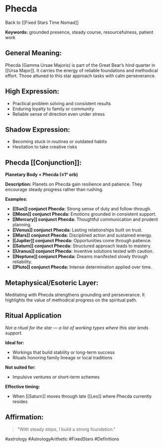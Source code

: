 # Phecda

Back to [[Fixed Stars Time Nomad]]

**Keywords:** grounded presence, steady course, resourcefulness, patient work

## General Meaning:
Phecda (Gamma Ursae Majoris) is part of the Great Bear’s hind quarter in [[Ursa Major]]. It carries the energy of reliable foundations and methodical effort. Those attuned to this star approach tasks with calm perseverance.

## High Expression:
- Practical problem solving and consistent results
- Enduring loyalty to family or community
- Reliable sense of direction even under stress

## Shadow Expression:
- Becoming stuck in routines or outdated habits
- Hesitation to take creative risks

## Phecda [[Conjunction]]:

**Planetary Body + Phecda (≤1° orb)**

**Description:**
Planets on Phecda gain resilience and patience. They encourage steady progress rather than rushing.

**Examples:**
- **[[Sun]] conjunct Phecda:** Strong sense of duty and follow-through.
- **[[Moon]] conjunct Phecda:** Emotions grounded in consistent support.
- **[[Mercury]] conjunct Phecda:** Thoughtful communication and prudent planning.
- **[[Venus]] conjunct Phecda:** Lasting relationships built on trust.
- **[[Mars]] conjunct Phecda:** Disciplined action and sustained energy.
- **[[Jupiter]] conjunct Phecda:** Opportunities come through patience.
- **[[Saturn]] conjunct Phecda:** Structured approach leads to mastery.
- **[[Uranus]] conjunct Phecda:** Inventive solutions tested with caution.
- **[[Neptune]] conjunct Phecda:** Dreams manifested slowly through reliability.
- **[[Pluto]] conjunct Phecda:** Intense determination applied over time.

## Metaphysical/Esoteric Layer:
Meditating with Phecda strengthens grounding and perseverance. It highlights the value of methodical progress on the spiritual path.

## Ritual Application
*Not a ritual for the star — a list of working types where this star lends support.*

**Ideal for:**
- Workings that build stability or long-term success
- Rituals honoring family lineage or local traditions

**Not suited for:**
- Impulsive ventures or short-term schemes

**Effective timing:**
- When [[Saturn]] moves through late [[Leo]] where Phecda currently resides

## Affirmation:

> "With steady steps, I build a strong foundation."

#astrology #AstrologyArithetic #FixedStars #Definitions

